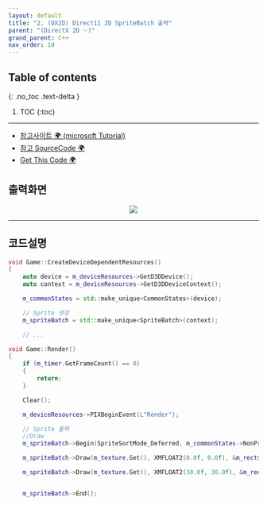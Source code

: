 ```yaml
---
layout: default
title: "2. (DX2D) Direct11 2D SpriteBatch 출력"
parent: "(DirectX 2D ✨)"
grand_parent: C++
nav_order: 10
---
```


## Table of contents
{: .no_toc .text-delta }

1. TOC
{:toc}

---

* [참고사이트 🌍 (microsoft Tutorial)](https://github.com/microsoft/DirectXTK/wiki/Sprites-and-textures)
* [참고 SourceCode 🌍](https://github.com/bearbig-12/DirectXBase)
* [Get This Code 🌍](https://github.com/EasyCoding-7/DirectXExamples/tree/main/D11_2D_SpriteBatch_Tutorial)

## 출력화면

<p align="center">
  <img src="https://taehyungs-programming-blog.github.io/blog/assets/images/cpp/directx/directx2d-2-1.gif"/>
</p>

---

## 코드설명

```cpp
void Game::CreateDeviceDependentResources()
{
	auto device = m_deviceResources->GetD3DDevice();
	auto context = m_deviceResources->GetD3DDeviceContext();

	m_commonStates = std::make_unique<CommonStates>(device);

    // Sprite 생성
	m_spriteBatch = std::make_unique<SpriteBatch>(context);

    // ...
```

```cpp
void Game::Render()
{
	if (m_timer.GetFrameCount() == 0)
	{
		return;
	}

	Clear();

	m_deviceResources->PIXBeginEvent(L"Render");

    // Sprite 출력
	//Draw
	m_spriteBatch->Begin(SpriteSortMode_Deferred, m_commonStates->NonPremultiplied());

	m_spriteBatch->Draw(m_texture.Get(), XMFLOAT2(0.0f, 0.0f), &m_rects[m_currentFrame]);

	m_spriteBatch->Draw(m_texture.Get(), XMFLOAT2(30.0f, 30.0f), &m_rects[m_currentFrame]);


	m_spriteBatch->End();
```